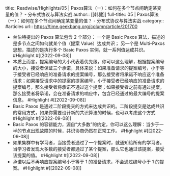title:: Readwise/Highlights/05 | Paxos算法（一）：如何在多个节点间确定某变量的值？ - 分布式协议与算法实战
author:: [[韩健]]
full-title:: 05 | Paxos算法（一）：如何在多个节点间确定某变量的值？ - 分布式协议与算法实战
category:: #articles
url:: https://time.geekbang.org/column/article/201700

- 兰伯特提出的 Paxos 算法包含 2 个部分：
  一个是 Basic Paxos 算法，描述的是多节点之间如何就某个值（提案 Value）达成共识；
  另一个是 Multi-Paxos 思想，描述的是执行多个 Basic Paxos 实例，就一系列值达成共识。 #Highlight #[[2022-09-08]]
- 本质上而言，提案编号的大小代表着优先级，你可以这么理解，根据提案编号的大小，接受者保证三个承诺，具体来说：如果准备请求的提案编号，小于等于接受者已经响应的准备请求的提案编号，那么接受者将承诺不响应这个准备请求；如果接受请求中的提案的提案编号，小于接受者已经响应的准备请求的提案编号，那么接受者将承诺不通过这个提案；如果接受者之前有通过提案，那么接受者将承诺，会在准备请求的响应中，包含已经通过的最大编号的提案信息。 #Highlight #[[2022-09-08]]
- Basic Paxos 是通过二阶段提交的方式来达成共识的。二阶段提交是达成共识的常用方式，如果你需要设计新的共识算法的时候，也可以考虑这个方式 #Highlight #[[2022-09-08]]
- Basic Paxos 的容错能力，源自“大多数”的约定，你可以这么理解：当少于一半的节点出现故障的时候，共识协商仍然在正常工作。 #Highlight #[[2022-09-08]]
- 如果集群中有学习者，当接受者通过了一个提案时，就通知给所有的学习者。当学习者发现大多数的接受者都通过了某个提案，那么它也通过该提案，接受该提案的值。 #Highlight #[[2022-09-08]]
- 承诺以后不再响应提案编号小于等于 1 的准备请求，不会通过编号小于 1 的提案。 #Highlight #[[2022-09-08]]